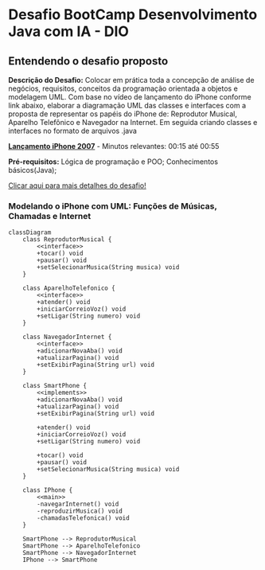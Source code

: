 # Desafio BootCamp Desenvolvimento Java com IA - DIO
## Entendendo o desafio proposto
**Descrição do Desafio:** Colocar em prática toda a concepção de análise de negócios, requisitos, conceitos da programação orientada a objetos e modelagem UML. Com base no vídeo de lançamento do iPhone conforme link abaixo, elaborar a diagramação UML das classes e interfaces com a proposta de representar os papéis do iPhone de: Reprodutor Musical, Aparelho Telefônico e Navegador na Internet. Em seguida criando classes e interfaces no formato de arquivos .java 

[**Lançamento iPhone 2007**](https://www.youtube.com/watch?v=9ou608QQRq8) - Minutos relevantes: 00:15 até 00:55

**Pré-requisitos:**
    Lógica de programação e POO;
    Conhecimentos básicos(Java);

[Clicar aqui para mais detalhes do desafio!](https://github.com/digitalinnovationone/trilha-java-basico/tree/main/desafios/poo)

### Modelando o iPhone com UML: Funções de Músicas, Chamadas e Internet
```mermaid
classDiagram
    class ReprodutorMusical {
        <<interface>>
        +tocar() void
        +pausar() void
        +setSelecionarMusica(String musica) void
    }

    class AparelhoTelefonico {
        <<interface>>
        +atender() void
        +iniciarCorreioVoz() void
        +setLigar(String numero) void
    }

    class NavegadorInternet {
        <<interface>>
        +adicionarNovaAba() void
        +atualizarPagina() void
        +setExibirPagina(String url) void
    }

    class SmartPhone {
        <<implements>>
        +adicionarNovaAba() void
        +atualizarPagina() void
        +setExibirPagina(String url) void

        +atender() void
        +iniciarCorreioVoz() void
        +setLigar(String numero) void

        +tocar() void
        +pausar() void
        +setSelecionarMusica(String musica) void
    }

    class IPhone {
        <<main>>
        -navegarInternet() void
        -reproduzirMusica() void
        -chamadasTelefonica() void
    }

    SmartPhone --> ReprodutorMusical
    SmartPhone --> AparelhoTelefonico
    SmartPhone --> NavegadorInternet
    IPhone --> SmartPhone
```


